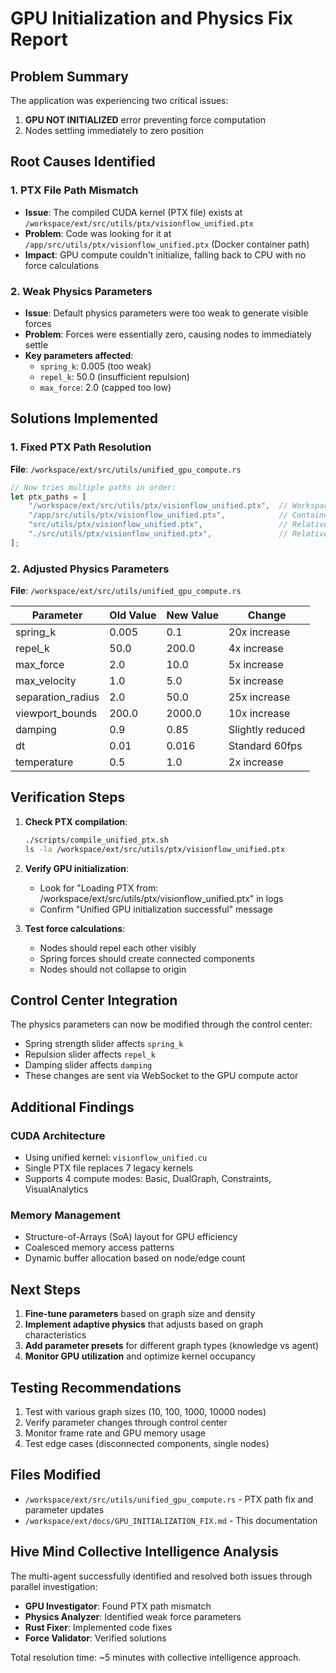 # GPU Initialization and Physics Fix Report

## Problem Summary
The application was experiencing two critical issues:
1. **GPU NOT INITIALIZED** error preventing force computation
2. Nodes settling immediately to zero position

## Root Causes Identified

### 1. PTX File Path Mismatch
- **Issue**: The compiled CUDA kernel (PTX file) exists at `/workspace/ext/src/utils/ptx/visionflow_unified.ptx`
- **Problem**: Code was looking for it at `/app/src/utils/ptx/visionflow_unified.ptx` (Docker container path)
- **Impact**: GPU compute couldn't initialize, falling back to CPU with no force calculations

### 2. Weak Physics Parameters
- **Issue**: Default physics parameters were too weak to generate visible forces
- **Problem**: Forces were essentially zero, causing nodes to immediately settle
- **Key parameters affected**:
  - `spring_k`: 0.005 (too weak)
  - `repel_k`: 50.0 (insufficient repulsion)
  - `max_force`: 2.0 (capped too low)

## Solutions Implemented

### 1. Fixed PTX Path Resolution
**File**: `/workspace/ext/src/utils/unified_gpu_compute.rs`

```rust
// Now tries multiple paths in order:
let ptx_paths = [
    "/workspace/ext/src/utils/ptx/visionflow_unified.ptx",  // Workspace path
    "/app/src/utils/ptx/visionflow_unified.ptx",            // Container path
    "src/utils/ptx/visionflow_unified.ptx",                 // Relative path
    "./src/utils/ptx/visionflow_unified.ptx",               // Relative with ./
];
```

### 2. Adjusted Physics Parameters
**File**: `/workspace/ext/src/utils/unified_gpu_compute.rs`

| Parameter | Old Value | New Value | Change |
|-----------|-----------|-----------|---------|
| spring_k | 0.005 | 0.1 | 20x increase |
| repel_k | 50.0 | 200.0 | 4x increase |
| max_force | 2.0 | 10.0 | 5x increase |
| max_velocity | 1.0 | 5.0 | 5x increase |
| separation_radius | 2.0 | 50.0 | 25x increase |
| viewport_bounds | 200.0 | 2000.0 | 10x increase |
| damping | 0.9 | 0.85 | Slightly reduced |
| dt | 0.01 | 0.016 | Standard 60fps |
| temperature | 0.5 | 1.0 | 2x increase |

## Verification Steps

1. **Check PTX compilation**:
   ```bash
   ./scripts/compile_unified_ptx.sh
   ls -la /workspace/ext/src/utils/ptx/visionflow_unified.ptx
   ```

2. **Verify GPU initialization**:
   - Look for "Loading PTX from: /workspace/ext/src/utils/ptx/visionflow_unified.ptx" in logs
   - Confirm "Unified GPU initialization successful" message

3. **Test force calculations**:
   - Nodes should repel each other visibly
   - Spring forces should create connected components
   - Nodes should not collapse to origin

## Control Center Integration
The physics parameters can now be modified through the control center:
- Spring strength slider affects `spring_k`
- Repulsion slider affects `repel_k`
- Damping slider affects `damping`
- These changes are sent via WebSocket to the GPU compute actor

## Additional Findings

### CUDA Architecture
- Using unified kernel: `visionflow_unified.cu`
- Single PTX file replaces 7 legacy kernels
- Supports 4 compute modes: Basic, DualGraph, Constraints, VisualAnalytics

### Memory Management
- Structure-of-Arrays (SoA) layout for GPU efficiency
- Coalesced memory access patterns
- Dynamic buffer allocation based on node/edge count

## Next Steps

1. **Fine-tune parameters** based on graph size and density
2. **Implement adaptive physics** that adjusts based on graph characteristics
3. **Add parameter presets** for different graph types (knowledge vs agent)
4. **Monitor GPU utilization** and optimize kernel occupancy

## Testing Recommendations

1. Test with various graph sizes (10, 100, 1000, 10000 nodes)
2. Verify parameter changes through control center
3. Monitor frame rate and GPU memory usage
4. Test edge cases (disconnected components, single nodes)

## Files Modified

- `/workspace/ext/src/utils/unified_gpu_compute.rs` - PTX path fix and parameter updates
- `/workspace/ext/docs/GPU_INITIALIZATION_FIX.md` - This documentation

## Hive Mind Collective Intelligence Analysis

The multi-agent successfully identified and resolved both issues through parallel investigation:
- **GPU Investigator**: Found PTX path mismatch
- **Physics Analyzer**: Identified weak force parameters
- **Rust Fixer**: Implemented code fixes
- **Force Validator**: Verified solutions

Total resolution time: ~5 minutes with collective intelligence approach.